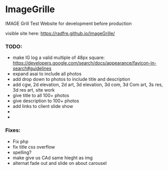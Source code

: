 # ImageGrille
IMAGE Grill Test Website for development before production

visible site here: https://radfre.github.io/ImageGrille/


### TODO:

* make IG log a valid multiple of 48px square: https://developers.google.com/search/docs/appearance/favicon-in-search#guidelines
* expand asai to include all photos
* add drop down to photos to include title and description
* add cgw, 2d elevation, 2d art, 3d elevation, 3d com, 3d Com art, 3s res, 3d res art, site work
* give title to all 100+ photos
* give description  to 100+ photos
* add links to client slide show
* 
* 
### Fixes:
* Fix php
* fix title css overflow
* spelling?
* make give us CAd same hieght as img
* alternat fade out and slide on about carousel
